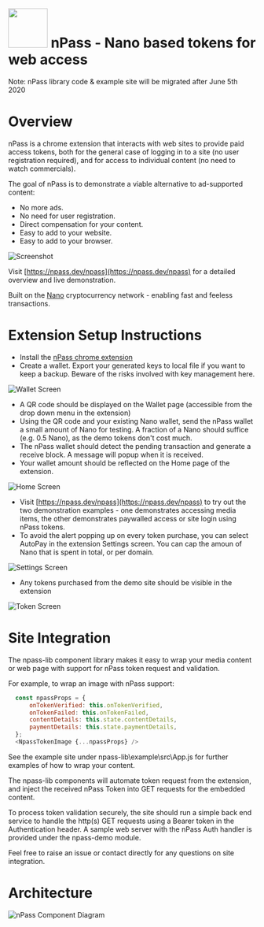 
# <img src="https://npass.dev/npass/images/nPass.2.png" width="80"> nPass - Nano based tokens for web access

Note: nPass library code & example site will be migrated after June 5th 2020

# Overview

nPass is a chrome extension that interacts with web sites to provide paid access tokens, both for the general case of logging in to a site (no user registration required), and for access to individual content (no need to watch commercials).

The goal of nPass is to demonstrate a viable alternative to ad-supported content:
* No more ads.
* No need for user registration.
* Direct compensation for your content.
* Easy to add to your website.
* Easy to add to your browser.

![Screenshot](https://npass.dev/npass/images/nPass.demo.screenshot.png)

Visit [https://npass.dev/npass](https://npass.dev/npass) for a detailed overview and live demonstration.

Built on the [Nano](https://nano.org/) cryptocurrency network - enabling fast and feeless transactions.

# Extension Setup Instructions
*  Install the [nPass chrome extension](https://chrome.google.com/webstore/detail/npass/oohcmndahocfeiebkkdcbceeaanheafc)
*  Create a wallet. Export your generated keys to local file if you want to keep a backup. Beware of the risks involved with key management here.

![Wallet Screen](https://npass.dev/npass/images/nPass.screen.wallet.png)
*  A QR code should be displayed on the Wallet page (accessible from the drop down menu in the extension)
*  Using the QR code and your existing Nano wallet, send the nPass wallet a small amount of Nano for testing. A fraction of a Nano should suffice (e.g. 0.5 Nano), as the demo tokens don't cost much.
*  The nPass wallet should detect the pending transaction and generate a receive block. A message will popup when it is received.
*  Your wallet amount should be reflected on the Home page of the extension.

![Home Screen](https://npass.dev/npass/images/nPass.screen.home.png)
*  Visit [https://npass.dev/npass](https://npass.dev/npass) to try out the two demonstration examples - one demonstrates accessing media items, the other demonstrates paywalled access or site login using nPass tokens.
*  To avoid the alert popping up on every token purchase, you can select AutoPay in the extension Settings screen. You can cap the amoun of Nano that is spent in total, or per domain.

![Settings Screen](https://npass.dev/npass/images/nPass.screen.settings.png)
*  Any tokens purchased from the demo site should be visible in the extension

![Token Screen](https://npass.dev/npass/images/nPass.screen.tokens.png)


# Site Integration

The npass-lib component library makes it easy to wrap your media content or web page with support for nPass token request and validation.

For example, to wrap an image with nPass support:
```javascript
  const npassProps = {
      onTokenVerified: this.onTokenVerified,
      onTokenFailed: this.onTokenFailed,
      contentDetails: this.state.contentDetails,
      paymentDetails: this.state.paymentDetails,
  };  
  <NpassTokenImage {...npassProps} />
```
See the example site under npass-lib\example\src\App.js for further examples of how to wrap your content. 

The npass-lib components will automate token request from the extension, and inject the received nPass Token into GET requests for the embedded content.

To process token validation securely, the site should run a simple back end service to handle the http(s) GET requests using a Bearer token in the Authentication header. A sample web server with the nPass Auth handler is provided under the npass-demo module.

Feel free to raise an issue or contact directly for any questions on site integration.


# Architecture
![nPass Component Diagram](https://npass.dev/npass/images/npass_component_diagram.png)
